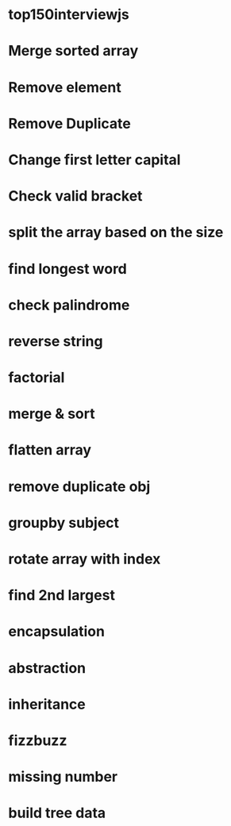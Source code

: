 # top150interviewjs
# Merge sorted array
# Remove element
# Remove Duplicate
# Change first letter capital
# Check valid bracket
# split the array based on the size
# find longest word
# check palindrome
# reverse string
# factorial
# merge & sort
# flatten array
# remove duplicate obj
# groupby subject
# rotate array with index
# find 2nd largest
# encapsulation   
# abstraction     
# inheritance     
# fizzbuzz        
# missing number  
# build tree data 